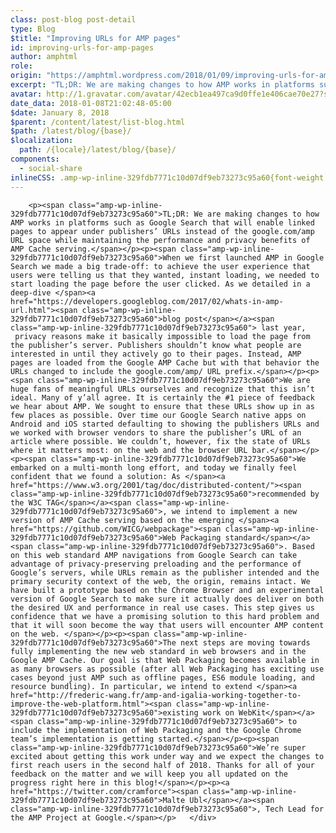 ```yaml
---
class: post-blog post-detail
type: Blog
$title: "Improving URLs for AMP pages"
id: improving-urls-for-amp-pages
author: amphtml
role: 
origin: "https://amphtml.wordpress.com/2018/01/09/improving-urls-for-amp-pages/amp/"
excerpt: "TL;DR: We are making changes to how AMP works in platforms such as Google Search that will enable linked pages to appear under publishers’ URLs instead of the google.com/amp URL space while maintaining the performance and privacy benefits of AMP Cache serving. When we first launched AMP in Google Search we made a big trade-off: [&#8230;]"
avatar: http://1.gravatar.com/avatar/42ecb1ea497ca9d0ffe1e406cae70e27?s=96&d=identicon&r=G
date_data: 2018-01-08T21:02:48-05:00
$date: January 8, 2018
$parent: /content/latest/list-blog.html
$path: /latest/blog/{base}/
$localization:
  path: /{locale}/latest/blog/{base}/
components:
  - social-share
inlineCSS: .amp-wp-inline-329fdb7771c10d07df9eb73273c95a60{font-weight:400;}
---
```


<div class="amp-wp-article-content">

		<p><span class="amp-wp-inline-329fdb7771c10d07df9eb73273c95a60">TL;DR: We are making changes to how AMP works in platforms such as Google Search that will enable linked pages to appear under publishers’ URLs instead of the google.com/amp URL space while maintaining the performance and privacy benefits of AMP Cache serving.</span></p><p><span class="amp-wp-inline-329fdb7771c10d07df9eb73273c95a60">When we first launched AMP in Google Search we made a big trade-off: to achieve the user experience that users were telling us that they wanted, instant loading, we needed to start loading the page before the user clicked. As we detailed in a deep-dive </span><a href="https://developers.googleblog.com/2017/02/whats-in-amp-url.html"><span class="amp-wp-inline-329fdb7771c10d07df9eb73273c95a60">blog post</span></a><span class="amp-wp-inline-329fdb7771c10d07df9eb73273c95a60"> last year,  privacy reasons make it basically impossible to load the page from the publisher’s server. Publishers shouldn’t know what people are interested in until they actively go to their pages. Instead, AMP pages are loaded from the Google AMP Cache but with that behavior the URLs changed to include the google.com/amp/ URL prefix.</span></p><p><span class="amp-wp-inline-329fdb7771c10d07df9eb73273c95a60">We are huge fans of meaningful URLs ourselves and recognize that this isn’t ideal. Many of y’all agree. It is certainly the #1 piece of feedback we hear about AMP. We sought to ensure that these URLs show up in as few places as possible. Over time our Google Search native apps on Android and iOS started defaulting to showing the publishers URLs and we worked with browser vendors to share the publisher’s URL of an article where possible. We couldn’t, however, fix the state of URLs where it matters most: on the web and the browser URL bar.</span></p><p><span class="amp-wp-inline-329fdb7771c10d07df9eb73273c95a60">We embarked on a multi-month long effort, and today we finally feel confident that we found a solution: As </span><a href="https://www.w3.org/2001/tag/doc/distributed-content/"><span class="amp-wp-inline-329fdb7771c10d07df9eb73273c95a60">recommended by the W3C TAG</span></a><span class="amp-wp-inline-329fdb7771c10d07df9eb73273c95a60">, we intend to implement a new version of AMP Cache serving based on the emerging </span><a href="https://github.com/WICG/webpackage"><span class="amp-wp-inline-329fdb7771c10d07df9eb73273c95a60">Web Packaging standard</span></a><span class="amp-wp-inline-329fdb7771c10d07df9eb73273c95a60">. Based on this web standard AMP navigations from Google Search can take advantage of privacy-preserving preloading and the performance of Google’s servers, while URLs remain as the publisher intended and the primary security context of the web, the origin, remains intact. We have built a prototype based on the Chrome Browser and an experimental version of Google Search to make sure it actually does deliver on both the desired UX and performance in real use cases. This step gives us confidence that we have a promising solution to this hard problem and that it will soon become the way that users will encounter AMP content on the web. </span></p><p><span class="amp-wp-inline-329fdb7771c10d07df9eb73273c95a60">The next steps are moving towards fully implementing the new web standard in web browsers and in the Google AMP Cache. Our goal is that Web Packaging becomes available in as many browsers as possible (after all Web Packaging has exciting use cases beyond just AMP such as offline pages, ES6 module loading, and resource bundling). In particular, we intend to extend </span><a href="http://frederic-wang.fr/amp-and-igalia-working-together-to-improve-the-web-platform.html"><span class="amp-wp-inline-329fdb7771c10d07df9eb73273c95a60">existing work on WebKit</span></a><span class="amp-wp-inline-329fdb7771c10d07df9eb73273c95a60"> to include the implementation of Web Packaging and the Google Chrome team’s implementation is getting started.</span></p><p><span class="amp-wp-inline-329fdb7771c10d07df9eb73273c95a60">We’re super excited about getting this work under way and we expect the changes to first reach users in the second half of 2018. Thanks for all of your feedback on the matter and we will keep you all updated on the progress right here in this blog!</span></p><p><a href="https://twitter.com/cramforce"><span class="amp-wp-inline-329fdb7771c10d07df9eb73273c95a60">Malte Ubl</span></a><span class="amp-wp-inline-329fdb7771c10d07df9eb73273c95a60">, Tech Lead for the AMP Project at Google.</span></p>	</div>

	

</div>

